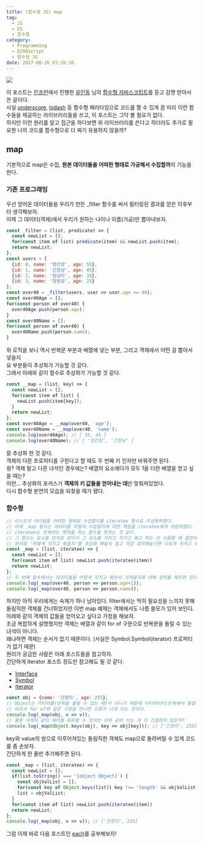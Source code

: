 ```yaml
---
title: (함수형 JS) map
tag:
  - JS
  - ES
  - 함수형
category:
  - Programming
  - ECMAScript
  - 함수형 JS
date: 2017-06-26 01:26:10
---
```


![](thumb.png)

이 포스트는 [인프런](https://www.inflearn.com/)에서 진행한 [유인동](https://www.facebook.com/profile.php?id=100011413063178) 님의 [함수형 자바스크립트](https://www.inflearn.com/course/%ED%95%A8%EC%88%98%ED%98%95-%ED%94%84%EB%A1%9C%EA%B7%B8%EB%9E%98%EB%B0%8D/)를 듣고 감명 받아서 쓴 글이다.  
사실 [underscore](http://underscorejs.org/), [lodash](https://lodash.com/) 등 함수형 패러타임으로 코드를 짤 수 있게 끔
미리 이런 함수들을 제공하는 라이브러리들을 쓰고, 이 포스트는 그닥 볼 필요가 없다.  
하지만 이런 원리를 알고 접근을 하다보면 위 라이브러리를 쓴다고 하더라도 추가로 필요한 나의 코드를 함수형으로 더 짜기 유용하지 않을까?  

## map
기본적으로 map은 수집, **원본 데이터들을 어떠한 형태로 가공해서 수집할까**의 기능을 한다.  

### 기존 프로그래밍
우선 얻어온 데이터들을 우리가 만든 _filter 함수를 써서 필터링된 결과를 얻은 이후부터 생각해보자.  
이제 그 데이터(객체)에서 우리가 원하는 나이나 이름(가공)만 뽑아내보자.  
```javascript
const _filter = (list, predicate) => {
  const newList = [];
  for(const item of list) predicate(item) && newList.push(item);
  return newList;
};
const users = [
  {id: 0, name: '양간장', age: 55},
  {id: 1, name: '간장냥', age: 45},
  {id: 2, name: '장냥이', age: 35},
  {id: 3, name: '양권성', age: 25}  
];
const over40 = _filter(users, user => user.age >= 40);
const over40Age = [];
for(const person of over40) {
  over40Age.push(person.age);
}
const over40Name = [];
for(const person of over40) {
  over40Name.push(person.name);
}
```
위 로직을 보니 역시 반복문 부분과 배열에 넣는 부분, 그리고 객체에서 어떤 걸 뽑아서 넣을지  
요 부분들이 추상화가 가능할 것 같다.  
그래서 아래와 같이 함수로 추상화가 가능할 것 같다.  
```javascript
const __map = (list, key) => {
  const newList = [];
  for(const item of list) {
    newList.push(item[key]);
  }
  return newList;
};
const over40Age = __map(over40, 'age');
const over40Name = __map(over40, 'name');
console.log(over40Age); // [ 55, 45 ]
console.log(over40Name); // [ '양간장', '간장냥' ]
```

잘 추상화 한 것 같다.  
객체의 다른 프로퍼티를 구한다고 할 때도 두 번째 키 인자만 바꿔주면 된다.  
읭? 객체 말고 다른 녀석인 경우에는? 배열의 요소에다가 모두 1을 더한 배열을 얻고 싶을 때는?  
이런... 추상화의 포커스가 **객체의 키 값들을 얻어내는 데**만 맞춰져있었다.  
다시 함수형 본연의 모습을 되찾을 때가 됐다.

### 함수형
```javascript
// 리스트의 아이템을 어떠한 형태로 수집할지를 iteratee 함수로 추상화하였다.
// 이제 _map 함수는 데이터를 어떻게 수집할지에 대한 책임을 iteratee에게 위임하였다.  
// iteratee는 반복하는 행위를 하는 함수를 뜻하는 것 같다.
// 그 함수는 요소를 인자로 받아서 그 요소를 가지고 지지고 볶고 하는 건 사용할 때 결정하면 될 일이다.  
// 위처럼 '어떻게 지지고 볶을지'를 추상화 해놓지 않고 직접 정의해놓으면 다르게 지지고 볶을 때마다 함수를 계속 만들어줘야한다.
const _map = (list, iteratee) => {
  const newList = [];
  for(const item of list) newList.push(iteratee(item))
  return newList;
};
// 두 번째 함수에서는 데이터들을 어떻게 지지고 볶아서 가져올지에 대해 정의를 해주면 된다.
console.log(_map(over40, person => person.age+1));
console.log(_map(over40, person => person.name));
```

하지만 아직 우리에게는 숙제가 하나 남아있다.
filter에서는 딱히 필요성을 느끼지 못해 돌림직한 객체를 건너뛰었지만 이번 map 예제는 객체에서도 나름 쓸모가 있어 보인다.  
아래와 같이 객체의 값들을 얻어오고 싶다고 가정을 해보자.  
조금 복잡하게 설명했지만 객체는 배열과 같이 for of 구문으로 반복문을 돌릴 수 있는 녀석이 아니다.  
왜냐하면 객체는 순서가 없기 때문이다. (사실은 Symbol.Symbol(iterator) 프로퍼티가 없기 때문)  
원리가 궁금한 사람은 아래 포스트들을 참고하자.  
간단하게 Iterator 포스트 정도만 참고해도 될 것 같다.  
* [Interface](/2016/12/25/es6-interface/)  
* [Symbol](/2017/04/16/ES6-Symbol/)  
* [Iterator](/2017/04/22/ES6-Iterator/)
```javascript
const obj = {name: '간장이', age: 255};
// Object는 이터러블(반복을 돌릴 수 있는 애)이 아니기 때문에 이터레이터(반복해서 돌릴 수 있는 녀석)가 아니다.  
// 따라서 for of와 같은 구문을 만나면 오류가 나게 되는 것이다.
console.log(_map(obj, v => v));
// 물론 아래와 같이 에러를 회피할 수 있지만 위와 같이 쓰는 게 더 간결하지 않은가?
console.log(_map(Object.keys(obj), key => obj[key])); // ['간장이', 255]
```

key와 value의 쌍으로 이루어져있는 돌림직한 객체도 map으로 돌려버릴 수 있게 코드를 좀 손보자.  
간단하게 한 줄만 추가해주면 된다.
```javascript
const _map = (list, iteratee) => {
  const newList = [];
  if(list.toString() === '[object Object]') {
    const objValList = [];
    for(const key of Object.keys(list)) key !== 'length' && objValList.push(list[key]);
    list = objValList; 
  }
  for(const item of list) newList.push(iteratee(item))
  return newList;
};
console.log(_map(obj, v => v)); // ['간장이', 255]
```

그럼 이제 바로 다음 포스트인 [each](/2017/06/26/js-func-04-each/)를 공부해보자!  